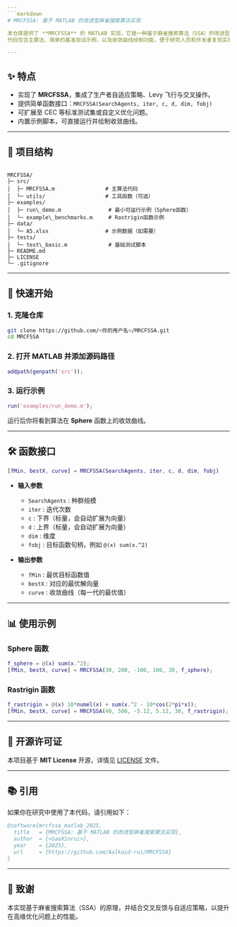 ```yaml
---
```markdown
# MRCFSSA: 基于 MATLAB 的改进型麻雀搜索算法实现

本仓库提供了 **MRCFSSA** 的 MATLAB 实现，它是一种基于麻雀搜索算法（SSA）的改进型群智能优化算法。  
代码包含主算法、简单的基准测试示例，以及收敛曲线绘制功能，便于研究人员和开发者复现实验。

---
```


## ✨ 特点
- 实现了 **MRCFSSA**，集成了生产者自适应策略、Levy 飞行与交叉操作。
- 提供简单函数接口：`MRCFSSA(SearchAgents, iter, c, d, dim, fobj)`
- 可扩展至 CEC 等标准测试集或自定义优化问题。
- 内置示例脚本，可直接运行并绘制收敛曲线。

---

## 📂 项目结构
```

MRCFSSA/
├─ src/
│  ├─ MRCFSSA.m                # 主算法代码
│  └─ utils/                   # 工具函数（可选）
├─ examples/
│  ├─ run\_demo.m               # 最小可运行示例（Sphere函数）
│  └─ example\_benchmarks.m     # Rastrigin函数示例
├─ data/
│  └─ A5.xlsx                  # 示例数据（如需要）
├─ tests/
│  └─ test\_basic.m             # 基础测试脚本
├─ README.md
├─ LICENSE
└─ .gitignore

````

---

## 🚀 快速开始

### 1. 克隆仓库
```bash
git clone https://github.com/<你的用户名>/MRCFSSA.git
cd MRCFSSA
````

### 2. 打开 MATLAB 并添加源码路径

```matlab
addpath(genpath('src'));
```

### 3. 运行示例

```matlab
run('examples/run_demo.m');
```

运行后你将看到算法在 **Sphere** 函数上的收敛曲线。

---

## 🛠️ 函数接口

```matlab
[fMin, bestX, curve] = MRCFSSA(SearchAgents, iter, c, d, dim, fobj)
```

* **输入参数**

  * `SearchAgents` : 种群规模
  * `iter` : 迭代次数
  * `c` : 下界（标量，会自动扩展为向量）
  * `d` : 上界（标量，会自动扩展为向量）
  * `dim` : 维度
  * `fobj` : 目标函数句柄，例如 `@(x) sum(x.^2)`

* **输出参数**

  * `fMin` : 最优目标函数值
  * `bestX` : 对应的最优解向量
  * `curve` : 收敛曲线（每一代的最优值）

---

## 📊 使用示例

### Sphere 函数

```matlab
f_sphere = @(x) sum(x.^2);
[fMin, bestX, curve] = MRCFSSA(30, 200, -100, 100, 30, f_sphere);
```

### Rastrigin 函数

```matlab
f_rastrigin = @(x) 10*numel(x) + sum(x.^2 - 10*cos(2*pi*x));
[fMin, bestX, curve] = MRCFSSA(40, 500, -5.12, 5.12, 30, f_rastrigin);
```

---

## 📑 开源许可证

本项目基于 **MIT License** 开源，详情见 [LICENSE](LICENSE) 文件。

---

## 📚 引用

如果你在研究中使用了本代码，请引用如下：

```bibtex
@software{mrcfssa_matlab_2025,
  title   = {MRCFSSA: 基于 MATLAB 的改进型麻雀搜索算法实现},
  author  = {<GaoXinrui>},
  year    = {2025},
  url     = {https://github.com/Aalkaid-rui/MRCFSSA}
}
```

---

## 🙌 致谢

本实现基于麻雀搜索算法（SSA）的原理，并结合交叉反馈与自适应策略，以提升在高维优化问题上的性能。



